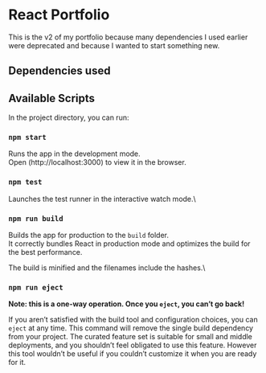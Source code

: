# React Portfolio
This is the v2 of my portfolio because many dependencies I used earlier were deprecated and because I wanted to start something new.

## Dependencies used


## Available Scripts

In the project directory, you can run:

### `npm start`

Runs the app in the development mode.\
Open (http://localhost:3000) to view it in the browser.


### `npm test`

Launches the test runner in the interactive watch mode.\

### `npm run build`

Builds the app for production to the `build` folder.\
It correctly bundles React in production mode and optimizes the build for the best performance.

The build is minified and the filenames include the hashes.\

### `npm run eject`

**Note: this is a one-way operation. Once you `eject`, you can’t go back!**

If you aren’t satisfied with the build tool and configuration choices, you can `eject` at any time. This command will remove the single build dependency from your project.
The curated feature set is suitable for small and middle deployments, and you shouldn’t feel obligated to use this feature. However this tool wouldn’t be useful if you couldn’t customize it when you are ready for it.
